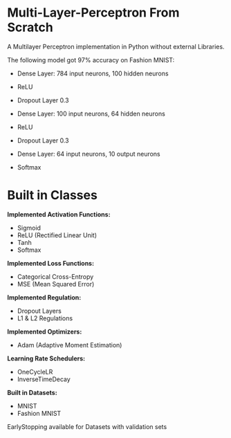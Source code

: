 # Multi-Layer-Perceptron From Scratch 

A Multilayer Perceptron implementation in Python without external Libraries. 

The following model got 97% accuracy on Fashion MNIST:

- Dense Layer: 784 input neurons, 100 hidden neurons

- ReLU

- Dropout Layer 0.3

- Dense Layer: 100 input neurons, 64 hidden neurons

- ReLU

- Dropout Layer 0.3

- Dense Layer: 64 input neurons, 10 output neurons
  
- Softmax

# Built in Classes

**Implemented Activation Functions:**
- Sigmoid 
- ReLU (Rectified Linear Unit)
- Tanh
- Softmax

**Implemented Loss Functions:**
- Categorical Cross-Entropy
-  MSE (Mean Squared Error)

**Implemented Regulation:**
- Dropout Layers
- L1 & L2 Regulations

**Implemented Optimizers:**
- Adam (Adaptive Moment Estimation)

**Learning Rate Schedulers:**
- OneCycleLR
- InverseTimeDecay

**Built in Datasets:**
- MNIST
- Fashion MNIST

EarlyStopping available for Datasets with validation sets
